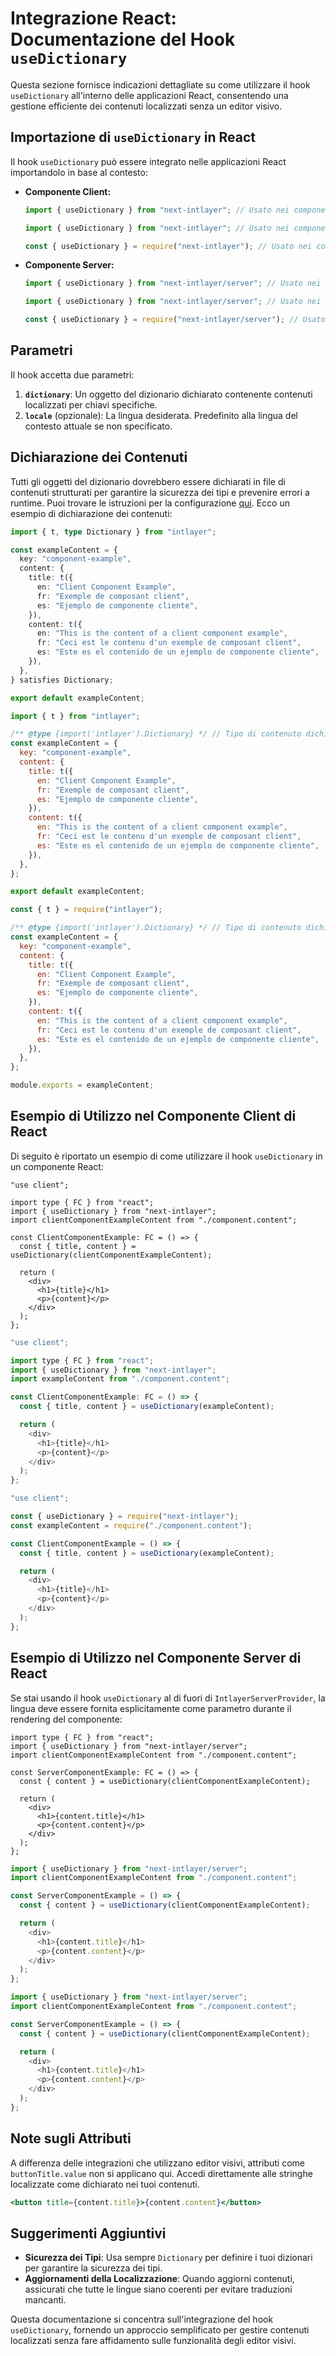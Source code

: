 # Integrazione React: Documentazione del Hook `useDictionary`

Questa sezione fornisce indicazioni dettagliate su come utilizzare il hook `useDictionary` all'interno delle applicazioni React, consentendo una gestione efficiente dei contenuti localizzati senza un editor visivo.

## Importazione di `useDictionary` in React

Il hook `useDictionary` può essere integrato nelle applicazioni React importandolo in base al contesto:

- **Componente Client:**

  ```typescript codeFormat="typescript"
  import { useDictionary } from "next-intlayer"; // Usato nei componenti React lato client
  ```

  ```javascript codeFormat="esm"
  import { useDictionary } from "next-intlayer"; // Usato nei componenti React lato client
  ```

  ```javascript codeFormat="commonjs"
  const { useDictionary } = require("next-intlayer"); // Usato nei componenti React lato client
  ```

- **Componente Server:**

  ```typescript codeFormat="typescript"
  import { useDictionary } from "next-intlayer/server"; // Usato nei componenti React lato server
  ```

  ```javascript codeFormat="esm"
  import { useDictionary } from "next-intlayer/server"; // Usato nei componenti React lato server
  ```

  ```javascript codeFormat="commonjs"
  const { useDictionary } = require("next-intlayer/server"); // Usato nei componenti React lato server
  ```

## Parametri

Il hook accetta due parametri:

1. **`dictionary`**: Un oggetto del dizionario dichiarato contenente contenuti localizzati per chiavi specifiche.
2. **`locale`** (opzionale): La lingua desiderata. Predefinito alla lingua del contesto attuale se non specificato.

## Dichiarazione dei Contenuti

Tutti gli oggetti del dizionario dovrebbero essere dichiarati in file di contenuti strutturati per garantire la sicurezza dei tipi e prevenire errori a runtime. Puoi trovare le istruzioni per la configurazione [qui](https://github.com/aymericzip/intlayer/blob/main/docs/it/dictionary/get_started.md). Ecco un esempio di dichiarazione dei contenuti:

```typescript fileName="component.content.ts" codeFormat="typescript"
import { t, type Dictionary } from "intlayer";

const exampleContent = {
  key: "component-example",
  content: {
    title: t({
      en: "Client Component Example",
      fr: "Exemple de composant client",
      es: "Ejemplo de componente cliente",
    }),
    content: t({
      en: "This is the content of a client component example",
      fr: "Ceci est le contenu d'un exemple de composant client",
      es: "Este es el contenido de un ejemplo de componente cliente",
    }),
  },
} satisfies Dictionary;

export default exampleContent;
```

```javascript fileName="component.content.mjs" codeFormat="esm"
import { t } from "intlayer";

/** @type {import('intlayer').Dictionary} */ // Tipo di contenuto dichiarato
const exampleContent = {
  key: "component-example",
  content: {
    title: t({
      en: "Client Component Example",
      fr: "Exemple de composant client",
      es: "Ejemplo de componente cliente",
    }),
    content: t({
      en: "This is the content of a client component example",
      fr: "Ceci est le contenu d'un exemple de composant client",
      es: "Este es el contenido de un ejemplo de componente cliente",
    }),
  },
};

export default exampleContent;
```

```javascript fileName="component.content.cjs" codeFormat="commonjs"
const { t } = require("intlayer");

/** @type {import('intlayer').Dictionary} */ // Tipo di contenuto dichiarato
const exampleContent = {
  key: "component-example",
  content: {
    title: t({
      en: "Client Component Example",
      fr: "Exemple de composant client",
      es: "Ejemplo de componente cliente",
    }),
    content: t({
      en: "This is the content of a client component example",
      fr: "Ceci est le contenu d'un exemple de composant client",
      es: "Este es el contenido de un ejemplo de componente cliente",
    }),
  },
};

module.exports = exampleContent;
```

## Esempio di Utilizzo nel Componente Client di React

Di seguito è riportato un esempio di come utilizzare il hook `useDictionary` in un componente React:

```tsx fileName="ClientComponentExample.tsx" codeFormat="typescript"
"use client";

import type { FC } from "react";
import { useDictionary } from "next-intlayer";
import clientComponentExampleContent from "./component.content";

const ClientComponentExample: FC = () => {
  const { title, content } = useDictionary(clientComponentExampleContent);

  return (
    <div>
      <h1>{title}</h1>
      <p>{content}</p>
    </div>
  );
};
```

```javascript fileName="ClientComponentExample.mjs" codeFormat="esm"
"use client";

import type { FC } from "react";
import { useDictionary } from "next-intlayer";
import exampleContent from "./component.content";

const ClientComponentExample: FC = () => {
  const { title, content } = useDictionary(exampleContent);

  return (
    <div>
      <h1>{title}</h1>
      <p>{content}</p>
    </div>
  );
};
```

```javascript fileName="ClientComponentExample.cjs" codeFormat="commonjs"
"use client";

const { useDictionary } = require("next-intlayer");
const exampleContent = require("./component.content");

const ClientComponentExample = () => {
  const { title, content } = useDictionary(exampleContent);

  return (
    <div>
      <h1>{title}</h1>
      <p>{content}</p>
    </div>
  );
};
```

## Esempio di Utilizzo nel Componente Server di React

Se stai usando il hook `useDictionary` al di fuori di `IntlayerServerProvider`, la lingua deve essere fornita esplicitamente come parametro durante il rendering del componente:

```tsx fileName="ServerComponentExample.tsx" codeFormat="typescript"
import type { FC } from "react";
import { useDictionary } from "next-intlayer/server";
import clientComponentExampleContent from "./component.content";

const ServerComponentExample: FC = () => {
  const { content } = useDictionary(clientComponentExampleContent);

  return (
    <div>
      <h1>{content.title}</h1>
      <p>{content.content}</p>
    </div>
  );
};
```

```javascript fileName="ServerComponentExample.mjs" codeFormat="esm"
import { useDictionary } from "next-intlayer/server";
import clientComponentExampleContent from "./component.content";

const ServerComponentExample = () => {
  const { content } = useDictionary(clientComponentExampleContent);

  return (
    <div>
      <h1>{content.title}</h1>
      <p>{content.content}</p>
    </div>
  );
};
```

```javascript fileName="ServerComponentExample.cjs" codeFormat="commonjs"
import { useDictionary } from "next-intlayer/server";
import clientComponentExampleContent from "./component.content";

const ServerComponentExample = () => {
  const { content } = useDictionary(clientComponentExampleContent);

  return (
    <div>
      <h1>{content.title}</h1>
      <p>{content.content}</p>
    </div>
  );
};
```

## Note sugli Attributi

A differenza delle integrazioni che utilizzano editor visivi, attributi come `buttonTitle.value` non si applicano qui. Accedi direttamente alle stringhe localizzate come dichiarato nei tuoi contenuti.

```jsx
<button title={content.title}>{content.content}</button>
```

## Suggerimenti Aggiuntivi

- **Sicurezza dei Tipi**: Usa sempre `Dictionary` per definire i tuoi dizionari per garantire la sicurezza dei tipi.
- **Aggiornamenti della Localizzazione**: Quando aggiorni contenuti, assicurati che tutte le lingue siano coerenti per evitare traduzioni mancanti.

Questa documentazione si concentra sull'integrazione del hook `useDictionary`, fornendo un approccio semplificato per gestire contenuti localizzati senza fare affidamento sulle funzionalità degli editor visivi.
